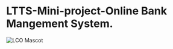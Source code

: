 # LTTS-Mini-project-Online Bank Mangement System.
![LCO Mascot](https://www.code-inspector.com/project/25132/score/svg)
